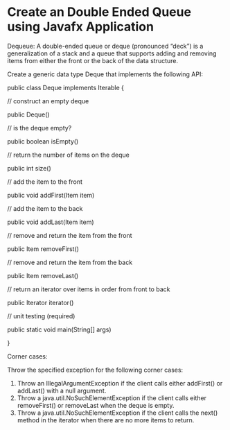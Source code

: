 # Create an Double Ended Queue using Javafx Application
Dequeue: A double-ended queue or deque (pronounced “deck”) is a generalization of a stack and a queue that supports adding and removing items from either the front or the back of the data structure. 

Create a generic data type Deque that implements the following API:

public class Deque <Item> implements Iterable <Item> {

// construct an empty deque

public Deque()

// is the deque empty?

public boolean isEmpty()

// return the number of items on the deque

public int size()

// add the item to the front

public void addFirst(Item item)

// add the item to the back

public void addLast(Item item)

// remove and return the item from the front

public Item removeFirst()

// remove and return the item from the back

public Item removeLast()

// return an iterator over items in order from front to back

public Iterator <Item> iterator()

// unit testing (required)

public static void main(String[] args)

}

Corner cases:

Throw the specified exception for the following corner cases:
1) Throw an IllegalArgumentException if the client calls either addFirst() or addLast() with a null argument.
2) Throw a java.util.NoSuchElementException if the client calls either removeFirst() or removeLast when the deque is empty.
3) Throw a java.util.NoSuchElementException if the client calls the next() method in the iterator when there are no more items to return.
